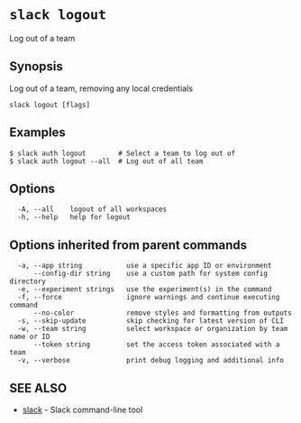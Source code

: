 # `slack logout`

Log out of a team

## Synopsis

Log out of a team, removing any local credentials

```
slack logout [flags]
```

## Examples

```
$ slack auth logout        # Select a team to log out of
$ slack auth logout --all  # Log out of all team
```

## Options

```
  -A, --all    logout of all workspaces
  -h, --help   help for logout
```

## Options inherited from parent commands

```
  -a, --app string           use a specific app ID or environment
      --config-dir string    use a custom path for system config directory
  -e, --experiment strings   use the experiment(s) in the command
  -f, --force                ignore warnings and continue executing command
      --no-color             remove styles and formatting from outputs
  -s, --skip-update          skip checking for latest version of CLI
  -w, --team string          select workspace or organization by team name or ID
      --token string         set the access token associated with a team
  -v, --verbose              print debug logging and additional info
```

## SEE ALSO

* [slack](slack)	 - Slack command-line tool

